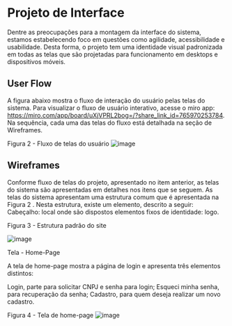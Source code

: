 
# Projeto de Interface

Dentre as preocupações para a montagem da interface do sistema, estamos estabelecendo foco em questões como agilidade, acessibilidade e usabilidade. Desta forma, o projeto tem uma identidade visual padronizada em todas as telas que são projetadas para funcionamento em desktops e dispositivos móveis.


## User Flow
A figura abaixo mostra o fluxo de interação do usuário pelas telas do sistema. Para visualizar o fluxo de usuário interativo, acesse o miro app: https://miro.com/app/board/uXjVPRL2bog=/?share_link_id=765970253784. Na sequência, cada uma das telas do fluxo está detalhada na seção de Wireframes.

Figura 2 - Fluxo de telas do usuário
![image](https://user-images.githubusercontent.com/112219216/194439906-3e5c3cc7-eb34-481c-b9ae-5114dfcb293e.png)

## Wireframes
Conforme fluxo de telas do projeto, apresentado no item anterior, as telas do sistema são apresentadas em detalhes nos itens que se seguem. As telas do sistema apresentam uma estrutura comum que é apresentada na Figura 2 . Nesta estrutura, existe um elemento, descrito a seguir:
Cabeçalho: local onde são dispostos elementos fixos de identidade: logo.

Figura 3 - Estrutura padrão do site

![image](https://user-images.githubusercontent.com/112219216/194441170-44f2c49d-e759-42d9-80fa-b5854c1023d3.png)

Tela - Home-Page

A tela de home-page mostra a página de login e apresenta três elementos distintos:

Login, parte para solicitar CNPJ e senha para login;
Esqueci minha senha, para recuperação da senha;
Cadastro, para quem deseja realizar um novo cadastro.

Figura 4 - Tela de home-page
![image](https://user-images.githubusercontent.com/112219216/194440949-31710de6-0361-406c-8d40-2b5261e388bd.png)





